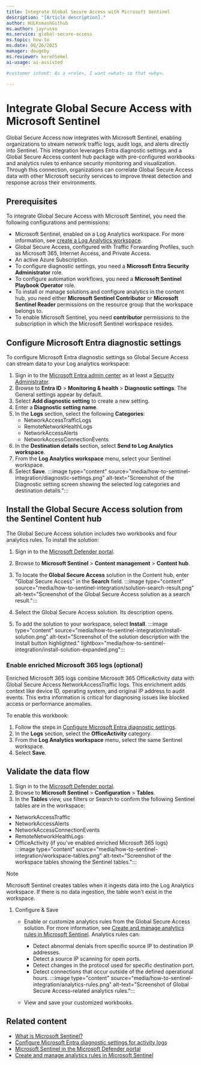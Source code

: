 ```yaml
---
title: Integrate Global Secure Access with Microsoft Sentinel
description: "[Article description]."
author: HULKsmashGithub
ms.author: jayrusso
ms.service: global-secure-access
ms.topic: how-to
ms.date: 08/26/2025
manager: dougeby
ms.reviewer: kerenSemel
ai-usage: ai-assisted

#customer intent: As a <role>, I want <what> so that <why>.

---
```


# Integrate Global Secure Access with Microsoft Sentinel

Global Secure Access now integrates with Microsoft Sentinel, enabling organizations to stream network traffic logs, audit logs, and alerts directly into Sentinel. This integration leverages Entra diagnostic settings and a Global Secure Access content hub package with pre-configured workbooks and analytics rules to enhance security monitoring and visualization. Through this connection, organizations can correlate Global Secure Access data with other Microsoft security services to improve threat detection and response across their environments.

## Prerequisites

To integrate Global Secure Access with Microsoft Sentinel, you need the following configurations and permissions:
- Microsoft Sentinel, enabled on a Log Analytics workspace. For more information, see [create a Log Analytics workspace](/azure/azure-monitor/logs/quick-create-workspace).
- Global Secure Access, configured with Traffic Forwarding Profiles, such as Microsoft 365, Internet Access, and Private Access.
- An active Azure Subscription.
- To configure diagnostic settings, you need a **Microsoft Entra Security Administrator** role.
- To configure automation workflows, you need a **Microsoft Sentinel Playbook Operator** role.
- To install or manage solutions and configure analytics in the content hub, you need either **Microsoft Sentinel Contributor** or **Microsoft Sentinel Reader** permissions on the resource group that the workspace belongs to.
- To enable Microsoft Sentinel, you need **contributor** permissions to the subscription in which the Microsoft Sentinel workspace resides.

## Configure Microsoft Entra diagnostic settings

To configure Microsoft Entra diagnostic settings so Global Secure Access can stream data to your Log analytics workspace:

1. Sign in to the [Microsoft Entra admin center](https://entra.microsoft.com/) as at least a [Security Administrator](../identity/role-based-access-control/permissions-reference.md#security-administrator).
1. Browse to **Entra ID** > **Monitoring & health** > **Diagnostic settings**. The General settings appear by default.
1. Select **Add diagnostic setting** to create a new setting.
1. Enter a **Diagnostic setting name**.
1. In the **Logs** section, select the following **Categories**: 
   - NetworkAccessTrafficLogs 
   - RemoteNetworkHealthLogs
   - NetworkAccessAlerts
   - NetworkAccessConnectionEvents  
1. In the **Destination details** section, select **Send to Log Analytics workspace**.
1. From the **Log Analytics workspace** menu, select your Sentinel workspace. 
1. Select **Save**.
:::image type="content" source="media/how-to-sentinel-integration/diagnostic-settings.png" alt-text="Screenshot of the Diagnostic setting screen showing the selected log categories and destination details.":::

## Install the Global Secure Access solution from the Sentinel Content hub

The Global Secure Access solution includes two workbooks and four analytics rules. To install the solution:

1. Sign in to the [Microsoft Defender portal](https://security.microsoft.com/).
1. Browse to **Microsoft Sentinel** > **Content management** > **Content hub**.
1. To locate the **Global Secure Access** solution in the Content hub, enter "Global Secure Access" in the **Search** field.
:::image type="content" source="media/how-to-sentinel-integration/solution-search-result.png" alt-text="Screenshot of the Global Secure Access solution as a search result.":::

1. Select the Global Secure Access solution. Its description opens.
1. To add the solution to your workspace, select **Install**.
:::image type="content" source="media/how-to-sentinel-integration/install-solution.png" alt-text="Screenshot of the solution description with the Install button highlighted." lightbox="media/how-to-sentinel-integration/install-solution-expanded.png":::

### Enable enriched Microsoft 365 logs (optional)

Enriched Microsoft 365 logs combine Microsoft 365 OfficeActivity data with Global Secure Access NetworkAccessTraffic logs. This enrichment adds context like device ID, operating system, and original IP address to audit events. This extra information is critical for diagnosing issues like blocked access or performance anomalies.

To enable this workbook:

1. Follow the steps in [Configure Microsoft Entra diagnostic settings](#configure-microsoft-entra-diagnostic-settings).
1. In the **Logs** section, select the **OfficeActivity** category.
1. From the **Log Analytics workspace** menu, select the same Sentinel workspace. 
1. Select **Save**.

## Validate the data flow

1. Sign in to the [Microsoft Defender portal](https://security.microsoft.com/).
1. Browse to **Microsoft Sentinel** > **Configuration** > **Tables**.
1. In the **Tables** view, use filters or Search to confirm the following Sentinel tables are in the workspace: 
- NetworkAccessTraffic 
- NetworkAccessAlerts 
- NetworkAccessConnectionEvents 
- RemoteNetworkHealthLogs 
- OfficeActivity (if you've enabled enriched Microsoft 365 logs)   
:::image type="content" source="media/how-to-sentinel-integration/workspace-tables.png" alt-text="Screenshot of the workspace tables showing the Sentinel tables.":::

> [!NOTE]
> Microsoft Sentinel creates tables when it ingests data into the Log Analytics workspace. If there is no data ingestion, the table won't exist in the workspace.

1. Configure & Save 

    - Enable or customize analytics rules from the Global Secure Access solution. For more information, see [Create and manage analytics rules in Microsoft Sentinel](/azure/sentinel/tutorial-detect-threats). Analytics rules can:
        - Detect abnormal denials from specific source IP to destination IP addresses.  
        - Detect a source IP scanning for open ports.
        - Detect changes in the protocol used for specific destination port.
        - Detect connections that occur outside of the defined operational hours.
:::image type="content" source="media/how-to-sentinel-integration/analytics-rules.png" alt-text="Screenshot of Global Secure Access-related analytics rules.":::

    - View and save your customized workbooks.  

## Related content

- [What is Microsoft Sentinel?](/azure/sentinel/overview)
- [Configure Microsoft Entra diagnostic settings for activity logs](../identity/monitoring-health/howto-configure-diagnostic-settings.md)
- [Microsoft Sentinel in the Microsoft Defender portal](/azure/sentinel/microsoft-sentinel-defender-portal)
- [Create and manage analytics rules in Microsoft Sentinel](/azure/sentinel/tutorial-detect-threats)
